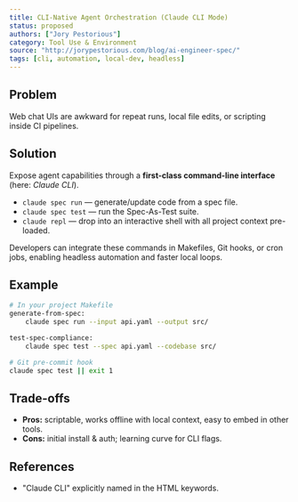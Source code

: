 ```yaml
---
title: CLI-Native Agent Orchestration (Claude CLI Mode)
status: proposed
authors: ["Jory Pestorious"]
category: Tool Use & Environment
source: "http://jorypestorious.com/blog/ai-engineer-spec/"
tags: [cli, automation, local-dev, headless]
---
```


## Problem
Web chat UIs are awkward for repeat runs, local file edits, or scripting inside CI pipelines.

## Solution
Expose agent capabilities through a **first-class command-line interface** (here: *Claude CLI*).

- `claude spec run` — generate/update code from a spec file.  
- `claude spec test` — run the Spec-As-Test suite.  
- `claude repl` — drop into an interactive shell with all project context pre-loaded.

Developers can integrate these commands in Makefiles, Git hooks, or cron jobs, enabling headless automation and faster local loops.

## Example
```bash
# In your project Makefile
generate-from-spec:
	claude spec run --input api.yaml --output src/

test-spec-compliance:
	claude spec test --spec api.yaml --codebase src/

# Git pre-commit hook
claude spec test || exit 1
```

## Trade-offs
- **Pros:** scriptable, works offline with local context, easy to embed in other tools.
- **Cons:** initial install & auth; learning curve for CLI flags.

## References
- "Claude CLI" explicitly named in the HTML keywords.